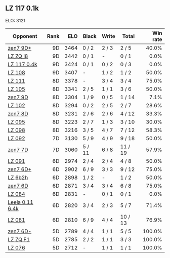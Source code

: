 ## LZ 117 0.1k ##

ELO: 3121

Opponent | Rank | ELO | Black | Write | Total | Win rate
---------|-----:|----:|-------|-------|-------|-------:
[zen7 9D+](zen7%209D+.md) | 9D | 3464 | 0 / 2 | 2 / 3 | 2 / 5 | 40.0%
[LZ ZQ i8](LZ%20ZQ%20i8.md) | 9D | 3442 | 0 / 1 | - | 0 / 1 | 0.0%
[LZ 117 0.4k](LZ%20117%200.4k.md) | 9D | 3424 | 0 / 1 | 0 / 2 | 0 / 3 | 0.0%
[LZ 108](LZ%20108.md) | 9D | 3407 | - | 1 / 2 | 1 / 2 | 50.0%
[LZ 111](LZ%20111.md) | 8D | 3378 | - | 3 / 4 | 3 / 4 | 75.0%
[LZ 105](LZ%20105.md) | 8D | 3341 | 2 / 5 | 1 / 1 | 3 / 6 | 50.0%
[zen7 9D](zen7%209D.md) | 8D | 3304 | 1 / 9 | 0 / 5 | 1 / 14 | 7.1%
[LZ 102](LZ%20102.md) | 8D | 3294 | 0 / 2 | 2 / 5 | 2 / 7 | 28.6%
[zen7 8D](zen7%208D.md) | 8D | 3231 | 2 / 6 | 2 / 6 | 4 / 12 | 33.3%
[LZ 095](LZ%20095.md) | 8D | 3223 | 2 / 7 | 1 / 3 | 3 / 10 | 30.0%
[LZ 098](LZ%20098.md) | 8D | 3216 | 3 / 5 | 4 / 7 | 7 / 12 | 58.3%
[LZ 092](LZ%20092.md) | 7D | 3130 | 5 / 9 | 4 / 9 | 9 / 18 | 50.0%
[zen7 7D](zen7%207D.md) | 7D | 3060 | 5 / 11 | 6 / 8 | 11 / 19 | 57.9%
[LZ 091](LZ%20091.md) | 6D | 2974 | 2 / 4 | 2 / 4 | 4 / 8 | 50.0%
[zen7 6D+](zen7%206D+.md) | 6D | 2902 | 6 / 9 | 3 / 3 | 9 / 12 | 75.0%
[LZ 6b2h](LZ%206b2h.md) | 6D | 2898 | 1 / 2 | - | 1 / 2 | 50.0%
[zen7 6D](zen7%206D.md) | 6D | 2871 | 3 / 4 | 3 / 4 | 6 / 8 | 75.0%
[LZ 084](LZ%20084.md) | 6D | 2831 | - | 0 / 1 | 0 / 1 | 0.0%
[Leela 0.11 6.4k](Leela%200.11%206.4k.md) | 6D | 2820 | 3 / 4 | 2 / 3 | 5 / 7 | 71.4%
[LZ 081](LZ%20081.md) | 6D | 2810 | 6 / 9 | 4 / 4 | 10 / 13 | 76.9%
[zen7 6D-](zen7%206D-.md) | 5D | 2789 | 4 / 4 | 1 / 1 | 5 / 5 | 100.0%
[LZ ZQ F1](LZ%20ZQ%20F1.md) | 5D | 2785 | 2 / 2 | 1 / 1 | 3 / 3 | 100.0%
[LZ 076](LZ%20076.md) | 5D | 2712 | - | 1 / 1 | 1 / 1 | 100.0%
